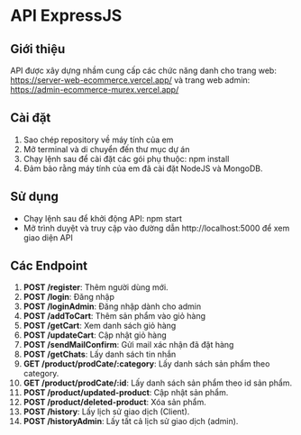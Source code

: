 # API ExpressJS

## Giới thiệu

API được xây dựng nhầm cung cấp các chức năng danh cho trang web:
https://server-web-ecommerce.vercel.app/
và trang web admin:
https://admin-ecommerce-murex.vercel.app/

## Cài đặt

1. Sao chép repository về máy tính của em
2. Mở terminal và di chuyển đến thư mục dự án
3. Chạy lệnh sau để cài đặt các gói phụ thuộc:
   npm install
4. Đảm bảo rằng máy tính của em đã cài đặt NodeJS và MongoDB.

## Sử dụng

- Chạy lệnh sau để khởi động API:
  npm start
- Mở trình duyệt và truy cập vào đường dẫn http://localhost:5000 để xem giao diện API

## Các Endpoint

1. **POST /register**: Thêm người dùng mới.
2. **POST /login**: Đăng nhập
3. **POST /loginAdmin**: Đăng nhập dành cho admin
4. **POST /addToCart**: Thêm sản phẩm vào giỏ hàng
5. **POST /getCart**: Xem danh sách giỏ hàng
6. **POST /updateCart**: Cập nhật giỏ hàng
7. **POST /sendMailConfirm**: Gửi mail xác nhận đã đặt hàng
8. **POST /getChats**: Lấy danh sách tin nhắn
9. **GET /product/prodCate/:category**: Lấy danh sách sản phẩm theo category.
10. **GET /product/prodCate/:id**: Lấy danh sách sản phẩm theo id sản phẩm.
11. **POST /product/updated-product**: Cập nhật sản phẩm.
12. **POST /product/deleted-product**: Xóa sản phẩm.
13. **POST /history**: Lấy lịch sử giao dịch (Client).
14. **POST /historyAdmin**: Lấy tất cả lịch sử giao dịch (admin).
